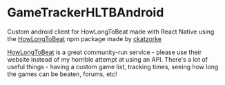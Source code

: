 # GameTrackerHLTBAndroid
Custom android client for HowLongToBeat made with React Native using the [HowLongToBeat](https://www.npmjs.com/package/howlongtobeat) npm package made by [ckatzorke](https://www.npmjs.com/~ckatzorke)

[HowLongToBeat](https://howlongtobeat.com/) is a great community-run service - please use their website instead of my horrible attempt at using an API. There's a lot of useful things - having a custom game list, tracking times, seeing how long the games can be beaten, forums, etc!
